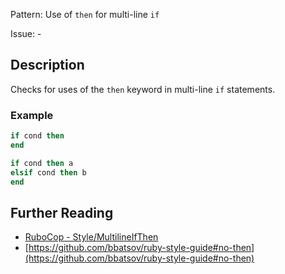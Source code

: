 Pattern: Use of `then` for multi-line `if`

Issue: -

## Description

Checks for uses of the `then` keyword in multi-line `if` statements.

### Example

```ruby
if cond then
end
```
```ruby
if cond then a
elsif cond then b
end
```

## Further Reading

* [RuboCop - Style/MultilineIfThen](https://rubocop.readthedocs.io/en/latest/cops_style/#stylemultilineifthen)
* [https://github.com/bbatsov/ruby-style-guide#no-then](https://github.com/bbatsov/ruby-style-guide#no-then)
